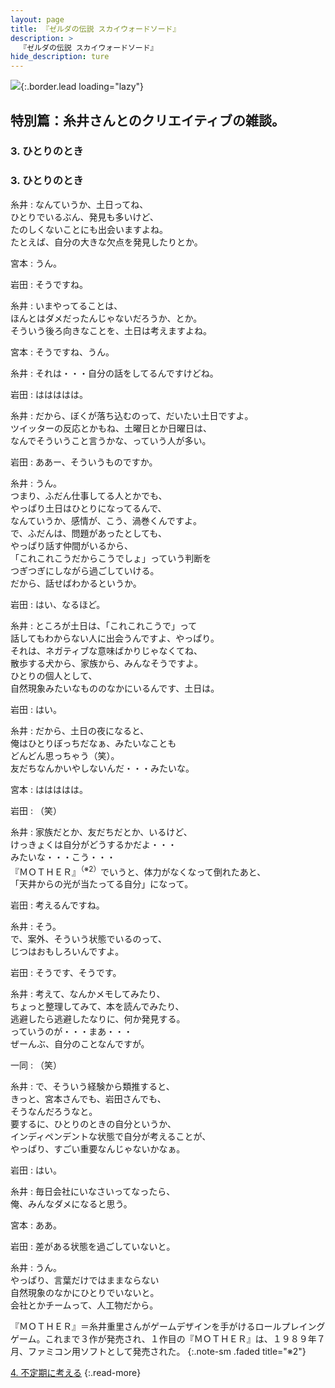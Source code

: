 ```yaml
---
layout: page
title: 『ゼルダの伝説 スカイウォードソード』
description: >
  『ゼルダの伝説 スカイウォードソード』
hide_description: ture
---
```


![](/interviews/jp/wii/souj/sp/img/mainvisual3.jpg){:.border.lead loading="lazy"}

## 特別篇：糸井さんとのクリエイティブの雑談。

### 3. ひとりのとき

<DIV CLASS="pagebox-r">

### 3. ひとりのとき

糸井
: なんていうか、土日ってね、<br>ひとりでいるぶん、発見も多いけど、<br>たのしくないことにも出会いますよね。<br>たとえば、自分の大きな欠点を発見したりとか。

宮本
: うん。

岩田
: そうですね。

糸井
: いまやってることは、<br>ほんとはダメだったんじゃないだろうか、とか。<br>そういう後ろ向きなことを、土日は考えますよね。

宮本
: そうですね、うん。

糸井
: それは・・・自分の話をしてるんですけどね。

岩田
: ははははは。

糸井
: だから、ぼくが落ち込むのって、だいたい土日ですよ。<br>ツイッターの反応とかもね、土曜日とか日曜日は、<br>なんでそういうこと言うかな、っていう人が多い。

岩田
: ああー、そういうものですか。

糸井
: うん。<br>つまり、ふだん仕事してる人とかでも、<br>やっぱり土日はひとりになってるんで、<br>なんていうか、感情が、こう、渦巻くんですよ。<br>で、ふだんは、問題があったとしても、<br>やっぱり話す仲間がいるから、<br>「これこれこうだからこうでしょ」っていう判断を<br>つぎつぎにしながら過ごしていける。<br>だから、話せばわかるというか。

岩田
: はい、なるほど。

糸井
: ところが土日は、「これこれこうで」って<br>話してもわからない人に出会うんですよ、やっぱり。<br>それは、ネガティブな意味ばかりじゃなくてね、<br>散歩する犬から、家族から、みんなそうですよ。<br>ひとりの個人として、<br>自然現象みたいなもののなかにいるんです、土日は。

岩田
: はい。

糸井
: だから、土日の夜になると、<br>俺はひとりぼっちだなぁ、みたいなことも<br>どんどん思っちゃう（笑）。<br>友だちなんかいやしないんだ・・・みたいな。

宮本
: ははははは。

岩田
: （笑）

糸井
: 家族だとか、友だちだとか、いるけど、<br>けっきょくは自分がどうするかだよ・・・<br>みたいな・・・こう・・・<br>『ＭＯＴＨＥＲ』<sup>（※2）</sup>でいうと、体力がなくなって倒れたあと、<br>「天井からの光が当たってる自分」になって。

岩田
: 考えるんですね。

糸井
: そう。<br>で、案外、そういう状態でいるのって、<br>じつはおもしろいんですよ。

岩田
: そうです、そうです。

糸井
: 考えて、なんかメモしてみたり、<br>ちょっと整理してみて、本を読んでみたり、<br>逃避したら逃避したなりに、何か発見する。<br>っていうのが・・・まあ・・・<br>ぜーんぶ、自分のことなんですが。

一同
: （笑）

糸井
: で、そういう経験から類推すると、<br>きっと、宮本さんでも、岩田さんでも、<br>そうなんだろうなと。<br>要するに、ひとりのときの自分というか、<br>インディペンデントな状態で自分が考えることが、<br>やっぱり、すごい重要なんじゃないかなぁ。

岩田
: はい。

糸井
: 毎日会社にいなさいってなったら、<br>俺、みんなダメになると思う。

宮本
: ああ。

岩田
: 差がある状態を過ごしていないと。

糸井
: うん。<br>やっぱり、言葉だけではままならない<br>自然現象のなかにひとりでいないと。<br>会社とかチームって、人工物だから。

『ＭＯＴＨＥＲ』＝糸井重里さんがゲームデザインを手がけるロールプレイングゲーム。これまで３作が発売され、１作目の『ＭＯＴＨＥＲ』は、１９８９年７月、ファミコン用ソフトとして発売された。
{:.note-sm .faded title="※2"}

[4. 不定期に考える](4.md)
{:.read-more}

